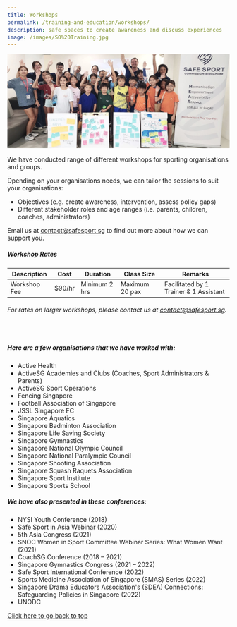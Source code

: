 ```yaml
---
title: Workshops
permalink: /training-and-education/workshops/
description: safe spaces to create awareness and discuss experiences
image: /images/SO%20Training.jpg
---
```

![Group of Children at Workshop](/images/workshopscover.jpg)

We have conducted range of different workshops for sporting organisations and groups.

Dpending on your organisations needs, we can tailor the sessions to suit your organisations:
* Objectives (e.g. create awareness, intervention, assess policy gaps)
* Different stakeholder roles and age ranges (i.e. parents,  children, coaches, administrators)

Email us at contact@safesport.sg to find out more about how we can support you.

##### **Workshop Rates**

| Description | Cost | Duration | Class Size |Remarks |
| -------- | -------- | -------- | -------- | -------- |
| Workshop Fee | $90/hr | Minimum 2 hrs |Maximum 20 pax | Facilitated by 1 Trainer &amp; 1 Assistant | 

###### *For rates on larger workshops, please contact us at [contact@safesport.sg](mailto:contact@safesport.sg).*

<br>

##### **Here are a few organisations that we have worked with:**
* Active Health
* ActiveSG Academies and Clubs (Coaches, Sport Administrators &amp; Parents)
* ActiveSG Sport Operations 
* Fencing Singapore
* Football Association of Singapore
* JSSL Singapore FC
* Singapore Aquatics
* Singapore Badminton Association
* Singapore Life Saving Society
* Singapore Gymnastics
* Singapore National Olympic Council
* Singapore National Paralympic Council 
* Singapore Shooting Association
* Singapore Squash Raquets Association
* Singapore Sport Institute
* Singapore Sports School


##### **We have also presented in these conferences:**
*   NYSI Youth Conference (2018)
*   Safe Sport in Asia Webinar (2020)
*   5th&nbsp;Asia Congress (2021)
*   SNOC Women in Sport Committee Webinar Series: What Women Want (2021)
*   CoachSG Conference (2018 – 2021)
*   Singapore Gymnastics Congress (2021 – 2022)
*   Safe Sport International Conference (2022)
*   Sports Medicine Association of Singapore (SMAS) Series (2022)
*   Singapore Drama Educators Association's (SDEA) Connections: Safeguarding Policies in Singapore (2022)
*   UNODC 


[Click here to go back to top](#workshop-rates)